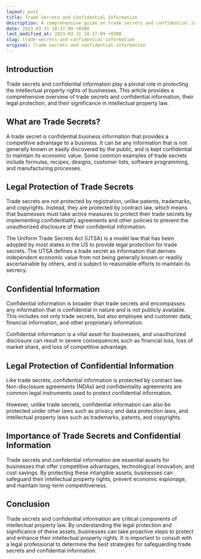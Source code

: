 ```yaml
---
layout: post
title: Trade Secrets and Confidential Information
description: A comprehensive guide on trade secrets and confidential information in intellectual property law.
date: 2023-03-31 18:37:09 +0300
last_modified_at: 2023-03-31 18:37:09 +0300
slug: trade-secrets-and-confidential-information
original: Trade secrets and confidential information
---
```

## Introduction 

Trade secrets and confidential information play a pivotal role in protecting the intellectual property rights of businesses. This article provides a comprehensive overview of trade secrets and confidential information, their legal protection, and their significance in intellectual property law.

## What are Trade Secrets?

A trade secret is confidential business information that provides a competitive advantage to a business. It can be any information that is not generally known or easily discovered by the public, and is kept confidential to maintain its economic value. Some common examples of trade secrets include formulas, recipes, designs, customer lists, software programming, and manufacturing processes.

## Legal Protection of Trade Secrets

Trade secrets are not protected by registration, unlike patents, trademarks, and copyrights. Instead, they are protected by contract law, which means that businesses must take active measures to protect their trade secrets by implementing confidentiality agreements and other policies to prevent the unauthorized disclosure of their confidential information.

The Uniform Trade Secrets Act (UTSA) is a model law that has been adopted by most states in the US to provide legal protection for trade secrets. The UTSA defines a trade secret as information that derives independent economic value from not being generally known or readily ascertainable by others, and is subject to reasonable efforts to maintain its secrecy.

## Confidential Information

Confidential information is broader than trade secrets and encompasses any information that is confidential in nature and is not publicly available. This includes not only trade secrets, but also employee and customer data, financial information, and other proprietary information. 

Confidential information is a vital asset for businesses, and unauthorized disclosure can result in severe consequences such as financial loss, loss of market share, and loss of competitive advantage.

## Legal Protection of Confidential Information

Like trade secrets, confidential information is protected by contract law. Non-disclosure agreements (NDAs) and confidentiality agreements are common legal instruments used to protect confidential information. 

However, unlike trade secrets, confidential information can also be protected under other laws such as privacy and data protection laws, and intellectual property laws such as trademarks, patents, and copyrights. 

## Importance of Trade Secrets and Confidential Information

Trade secrets and confidential information are essential assets for businesses that offer competitive advantages, technological innovation, and cost savings. By protecting these intangible assets, businesses can safeguard their intellectual property rights, prevent economic espionage, and maintain long-term competitiveness.

## Conclusion

Trade secrets and confidential information are critical components of intellectual property law. By understanding the legal protection and significance of these assets, businesses can take proactive steps to protect and enhance their intellectual property rights. It is important to consult with a legal professional to determine the best strategies for safeguarding trade secrets and confidential information.